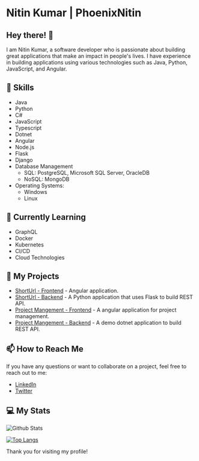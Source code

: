 # Nitin Kumar | PhoenixNitin

## Hey there! 👋

I am Nitin Kumar, a software developer who is passionate about building great applications that make an impact in people's lives. I have experience in building applications using various technologies such as Java, Python, JavaScript, and Angular.

## 🚀 Skills

- Java
- Python
- C#
- JavaScript
- Typescript
- Dotnet
- Angular
- Node.js
- Flask
- Django
- Database Management
  - SQL: PostgreSQL, Microsoft SQL Server, OracleDB
  - NoSQL: MongoDB
- Operating Systems:
  - Windows
  - Linux

## 🌱 Currently Learning

- GraphQL
- Docker
- Kubernetes
- CI/CD
- Cloud Technologies

## 🔭 My Projects

- [ShortUrl - Frontend](https://github.com/sg-engr-stream/frontend-angular) - Angular application.
- [ShortUrl - Backend](https://github.com/sg-engr-stream/backend-flask) - A Python application that uses Flask to build REST API.
- [Project Mangement - Frontend](https://github.com/gr8learning/ProjectManagementUI) - A angular application for project management.
- [Project Mangement - Backend](https://github.com/gr8learning/ProjectManagement) - A demo dotnet application to build REST API.

## 📫 How to Reach Me

If you have any questions or want to collaborate on a project, feel free to reach out to me:

- [LinkedIn](https://www.linkedin.com/in/nitinsharma/)
- [Twitter](https://twitter.com/phoenixnitin)

## 💻 My Stats

![Github Stats](https://github-readme-stats.vercel.app/api?username=phoenixnitin&show_icons=true&hide_border=true&theme=radical)

[![Top Langs](https://github-readme-stats.vercel.app/api/top-langs/?username=phoenixnitin&layout=compact)](https://github.com/phoenixnitin)

Thank you for visiting my profile!



<!--
**phoenixnitin/phoenixnitin** is a ✨ _special_ ✨ repository because its `README.md` (this file) appears on your GitHub profile.

Here are some ideas to get you started:

- 🔭 I’m currently working on ...
- 🌱 I’m currently learning ...
- 👯 I’m looking to collaborate on ...
- 🤔 I’m looking for help with ...
- 💬 Ask me about ...
- 📫 How to reach me: ...
- 😄 Pronouns: ...
- ⚡ Fun fact: ...
-->
